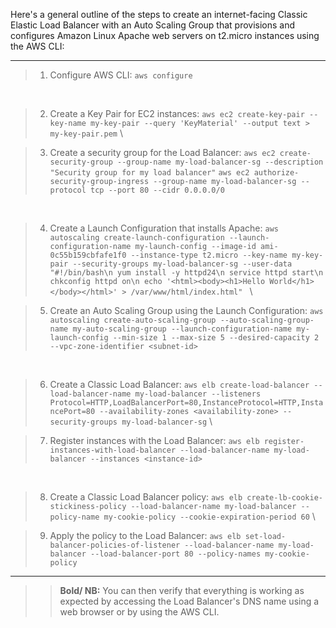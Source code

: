 Here's a general outline of the steps to create an internet-facing Classic Elastic Load Balancer 
with an Auto Scaling Group that provisions and configures Amazon Linux Apache web servers on t2.micro 
instances using the AWS CLI:

---

> 1. Configure AWS CLI:
``` aws configure ```
<br/>

> 2. Create a Key Pair for EC2 instances:
``` aws ec2 create-key-pair --key-name my-key-pair --query 'KeyMaterial' --output text > my-key-pair.pem ```
\

> 3. Create a security group for the Load Balancer:
``` aws ec2 create-security-group --group-name my-load-balancer-sg --description "Security group for my load balancer" ```
``` aws ec2 authorize-security-group-ingress --group-name my-load-balancer-sg --protocol tcp --port 80 --cidr 0.0.0.0/0 ```
<br/>

> 4. Create a Launch Configuration that installs Apache:
```aws autoscaling create-launch-configuration --launch-configuration-name my-launch-config --image-id ami-0c55b159cbfafe1f0 --instance-type t2.micro --key-name my-key-pair --security-groups my-load-balancer-sg --user-data "#!/bin/bash\n yum install -y httpd24\n service httpd start\n chkconfig httpd on\n echo '<html><body><h1>Hello World</h1></body></html>' > /var/www/html/index.html" ```
\

> 5. Create an Auto Scaling Group using the Launch Configuration:
``` aws autoscaling create-auto-scaling-group --auto-scaling-group-name my-auto-scaling-group --launch-configuration-name my-launch-config --min-size 1 --max-size 5 --desired-capacity 2 --vpc-zone-identifier <subnet-id> ```
<br/>

> 6. Create a Classic Load Balancer:
``` aws elb create-load-balancer --load-balancer-name my-load-balancer --listeners Protocol=HTTP,LoadBalancerPort=80,InstanceProtocol=HTTP,InstancePort=80 --availability-zones <availability-zone> --security-groups my-load-balancer-sg ```
\

> 7. Register instances with the Load Balancer:
``` aws elb register-instances-with-load-balancer --load-balancer-name my-load-balancer --instances <instance-id> ```
<br/>

> 8. Create a Classic Load Balancer policy:
``` aws elb create-lb-cookie-stickiness-policy --load-balancer-name my-load-balancer --policy-name my-cookie-policy --cookie-expiration-period 60 ```
\

> 9. Apply the policy to the Load Balancer:
``` aws elb set-load-balancer-policies-of-listener --load-balancer-name my-load-balancer --load-balancer-port 80 --policy-names my-cookie-policy ```

---

>> **Bold/ NB:** You can then verify that everything is working as expected by accessing the Load Balancer's DNS name using a web browser or by using the AWS CLI.